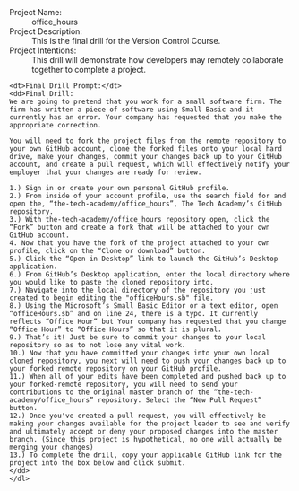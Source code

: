 <dl>
  <dt>Project Name:</dt>
  <dd>office_hours</dd>

  <dt>Project Description:</dt>
  <dd>This is the final drill for the Version Control Course.</dd>

  <dt>Project Intentions:</dt>
  <dd>This drill will demonstrate how developers may remotely collaborate together to complete a project.</dd>

	<dt>Final Drill Prompt:</dt>
	<dd>Final Drill:
	We are going to pretend that you work for a small software firm. The firm has written a piece of software using Small Basic and it currently has an error. Your company has requested that you make the appropriate correction.

	You will need to fork the project files from the remote repository to your own GitHub account, clone the forked files onto your local hard drive, make your changes, commit your changes back up to your GitHub account, and create a pull request, which will effectively notify your employer that your changes are ready for review.

	1.) Sign in or create your own personal GitHub profile.
	2.) From inside of your account profile, use the search field for and open the, “the-tech-academy/office_hours”, The Tech Academy’s GitHub repository.
	3.) With the-tech-academy/office_hours repository open, click the “Fork” button and create a fork that will be attached to your own GitHub account.
	4. Now that you have the fork of the project attached to your own profile, click on the “Clone or download” button.
	5.) Click the “Open in Desktop” link to launch the GitHub’s Desktop application.
	6.) From GitHub’s Desktop application, enter the local directory where you would like to paste the cloned repository into.
	7.) Navigate into the local directory of the repository you just created to begin editing the "officeHours.sb" file.
	8.) Using the Microsoft’s Small Basic Editor or a text editor, open “officeHours.sb” and on line 24, there is a typo. It currently reflects “Office Hour” but Your company has requested that you change “Office Hour” to “Office Hours” so that it is plural.
	9.) That’s it! Just be sure to commit your changes to your local repository so as to not lose any vital work.
	10.) Now that you have committed your changes into your own local cloned repository, you next will need to push your changes back up to your forked remote repository on your GitHub profile.
	11.) When all of your edits have been completed and pushed back up to your forked-remote repository, you will need to send your contributions to the original master branch of the “the-tech-academy/office_hours” repository. Select the “New Pull Request” button.
	12.) Once you've created a pull request, you will effectively be making your changes available for the project leader to see and verify and ultimately accept or deny your proposed changes into the master branch. (Since this project is hypothetical, no one will actually be merging your changes)
	13.) To complete the drill, copy your applicable GitHub link for the project into the box below and click submit.
	</dd>
	</dl>
